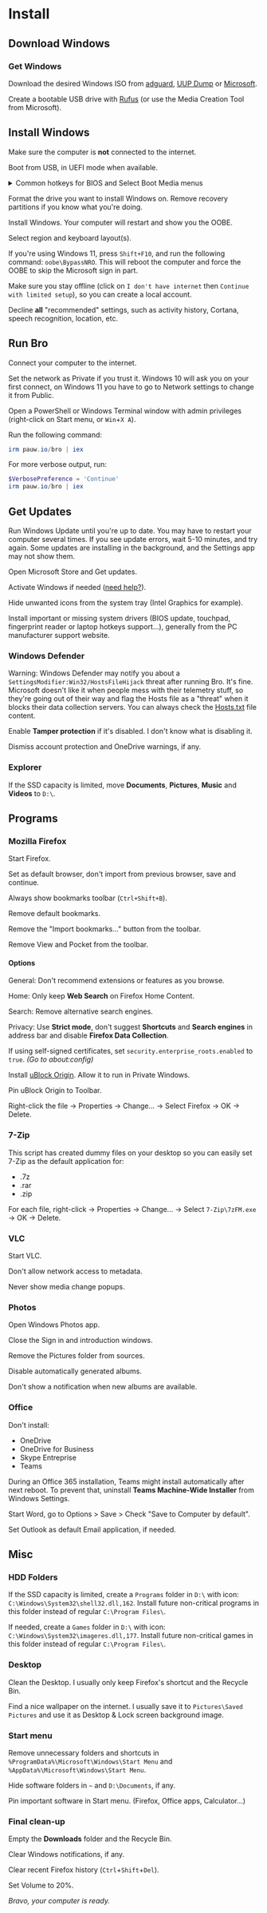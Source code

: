 # Install

## Download Windows

### Get Windows

Download the desired Windows ISO from [adguard](https://files.rg-adguard.net/), [UUP Dump](https://uupdump.net/) or [Microsoft](https://www.microsoft.com/fr-fr/software-download).

Create a bootable USB drive with [Rufus](https://rufus.ie/) (or use the Media Creation Tool from Microsoft).

## Install Windows

Make sure the computer is **not** connected to the internet.

Boot from USB, in UEFI mode when available.

<details>
    <summary>Common hotkeys for BIOS and Select Boot Media menus</summary>
  
    Brand  | BIOS Setup / Booting options | Select Boot Media
    ------ | ---------------------------- | -----------------
    Acer   | F2                           | F12 (if enabled in BIOS)
    Asus   | Del                          | F8
    Dell   | F12                          | N/A
    HP     | Esc F10                      | Esc F9
    Lenovo | F1, F2                       | F10, fn + F11, F12
    MSI    | Del                          | F11

    *See more [here](https://www.disk-image.com/faq-bootmenu.htm).*
</details>

Format the drive you want to install Windows on. Remove recovery partitions if you know what you're doing.

Install Windows. Your computer will restart and show you the OOBE.

Select region and keyboard layout(s).

If you're using Windows 11, press `Shift+F10`, and run the following command: `oobe\BypassNRO`. This will reboot the computer and force the OOBE to skip the Microsoft sign in part.

Make sure you stay offline (click on `I don't have internet` then `Continue with limited setup`), so you can create a local account.

Decline **all** "recommended" settings, such as activity history, Cortana, speech recognition, location, etc.

## Run Bro

Connect your computer to the internet.

Set the network as Private if you trust it. Windows 10 will ask you on your first connect, on Windows 11 you have to go to Network settings to change it from Public.

Open a PowerShell or Windows Terminal window with admin privileges (right-click on Start menu, or `Win`+`X A`).

Run the following command:

```powershell
irm pauw.io/bro | iex
```

For more verbose output, run:

```powershell
$VerbosePreference = 'Continue'
irm pauw.io/bro | iex
```

## Get Updates

Run Windows Update until you're up to date. You may have to restart your computer several times. If you see update errors, wait 5-10 minutes, and try again. Some updates are installing in the background, and the Settings app may not show them.

Open Microsoft Store and Get updates.

Activate Windows if needed ([need help?](https://github.com/massgravel/Microsoft-Activation-Scripts)).

Hide unwanted icons from the system tray (Intel Graphics for example).

Install important or missing system drivers (BIOS update, touchpad, fingerprint reader or laptop hotkeys support...), generally from the PC manufacturer support website.

### Windows Defender

Warning: Windows Defender may notify you about a `SettingsModifier:Win32/HostsFileHijack` threat after running Bro. It's fine. Microsoft doesn't like it when people mess with their telemetry stuff, so they're going out of their way and flag the Hosts file as a "threat" when it blocks their data collection servers. You can always check the [Hosts.txt](https://github.com/Pauwlo/Init/blob/main/Install/Init/Files/Hosts.txt) file content.

Enable **Tamper protection** if it's disabled. I don't know what is disabling it.

Dismiss account protection and OneDrive warnings, if any.

### Explorer

If the SSD capacity is limited, move **Documents**, **Pictures**, **Music** and **Videos** to `D:\`.

## Programs

### Mozilla Firefox

Start Firefox.

Set as default browser, don't import from previous browser, save and continue.

Always show bookmarks toolbar (`Ctrl+Shift+B`).

Remove default bookmarks.

Remove the "Import bookmarks..." button from the toolbar.

Remove View and Pocket from the toolbar.

#### Options

General: Don't recommend extensions or features as you browse.

Home: Only keep **Web Search** on Firefox Home Content.

Search: Remove alternative search engines.

Privacy: Use **Strict mode**, don't suggest **Shortcuts** and **Search engines** in address bar and disable **Firefox Data Collection**.

If using self-signed certificates, set `security.enterprise_roots.enabled` to `true`. *(Go to about:config)*

Install [uBlock Origin](https://addons.mozilla.org/firefox/addon/ublock-origin/). Allow it to run in Private Windows.

Pin uBlock Origin to Toolbar.

Right-click the file -> Properties -> Change... -> Select Firefox -> OK -> Delete.

### 7-Zip

This script has created dummy files on your desktop so you can easily set 7-Zip as the default application for:

- .7z
- .rar
- .zip

For each file, right-click -> Properties -> Change... -> Select `7-Zip\7zFM.exe` -> OK -> Delete.

### VLC

Start VLC.

Don't allow network access to metadata.

Never show media change popups.

### Photos

Open Windows Photos app.

Close the Sign in and introduction windows.

Remove the Pictures folder from sources.

Disable automatically generated albums.

Don't show a notification when new albums are available.

### Office

Don't install:

- OneDrive
- OneDrive for Business
- Skype Entreprise
- Teams

During an Office 365 installation, Teams might install automatically after next reboot. To prevent that, uninstall **Teams Machine-Wide Installer** from Windows Settings.

Start Word, go to Options > Save > Check "Save to Computer by default".

Set Outlook as default Email application, if needed.

## Misc

### HDD Folders

If the SSD capacity is limited, create a `Programs` folder in `D:\` with icon: `C:\Windows\System32\shell32.dll,162`. Install future non-critical programs in this folder instead of regular `C:\Program Files\`.

If needed, create a `Games` folder in `D:\` with icon: `C:\Windows\System32\imageres.dll,177`. Install future non-critical games in this folder instead of regular `C:\Program Files\`.

### Desktop

Clean the Desktop. I usually only keep Firefox's shortcut and the Recycle Bin.

Find a nice wallpaper on the internet. I usually save it to `Pictures\Saved Pictures` and use it as Desktop & Lock screen background image.

### Start menu

Remove unnecessary folders and shortcuts in `%ProgramData%\Microsoft\Windows\Start Menu` and `%AppData%\Microsoft\Windows\Start Menu`.

Hide software folders in `~` and `D:\Documents`, if any.

Pin important software in Start menu. (Firefox, Office apps, Calculator...)

### Final clean-up

Empty the **Downloads** folder and the Recycle Bin.

Clear Windows notifications, if any.

Clear recent Firefox history (`Ctrl`+`Shift`+`Del`).

Set Volume to 20%.

*Bravo, your computer is ready.*
